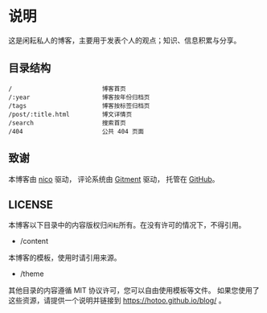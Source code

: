 
# 说明

这是闲耘私人的博客，主要用于发表个人的观点；知识、信息积累与分享。

## 目录结构

```
/                         博客首页
/:year                    博客按年份归档页
/tags                     博客按标签归档页
/post/:title.html         博文详情页
/search                   搜索首页
/404                      公共 404 页面
```

## 致谢

本博客由 [nico](https://github.com/lepture/nico) 驱动，
评论系统由 [Gitment](https://github.com/imsun/gitment) 驱动，
托管在 [GitHub](https://github.com)。

## LICENSE

本博客以下目录中的内容版权归`闲耘`所有。在没有许可的情况下，不得引用。

* /content

本博客的模板，使用时请引用来源。

* /theme

其他目录的内容遵循 MIT 协议许可，您可以自由使用模板等文件。
如果您使用了这些资源，请提供一个说明并链接到 https://hotoo.github.io/blog/ 。
